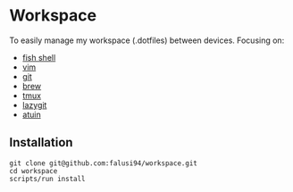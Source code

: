 # Workspace

To easily manage my workspace (.dotfiles) between devices. Focusing on:
- [fish shell](http://fishshell.com)
- [vim](https://www.vim.org/)
- [git](https://git-scm.com/)
- [brew](https://brew.sh)
- [tmux](https://github.com/tmux/tmux)
- [lazygit](https://github.com/jesseduffield/lazygit)
- [atuin](https://github.com/atuinsh/atuin)

## Installation
```shell
git clone git@github.com:falusi94/workspace.git
cd workspace
scripts/run install
```
